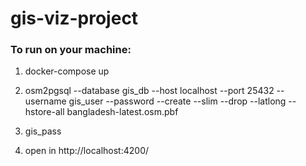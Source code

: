 # gis-viz-project

### To run on your machine:

1. docker-compose up

2. osm2pgsql --database gis_db --host localhost --port 25432 --username gis_user --password --create --slim --drop --latlong --hstore-all bangladesh-latest.osm.pbf

3. gis_pass

4. open in http://localhost:4200/
